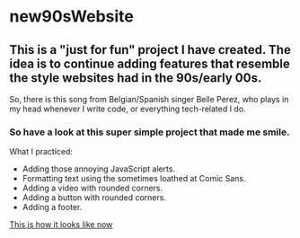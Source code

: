 # new90sWebsite

## This is a "just for fun" project I have created. The idea is to continue adding features that resemble the style websites had in the 90s/early 00s.
So, there is this song from Belgian/Spanish singer Belle Perez, who plays in my head whenever I write code, or everything tech-related I do. 
### So have a look at this super simple project that made me smile. 

What I practiced: 

- Adding those annoying JavaScript alerts.
- Formatting text using the sometimes loathed at Comic Sans.
- Adding a video with rounded corners.
- Adding a button with rounded corners.
- Adding a footer.

[This is how it looks like now](https://codepen.io/GreCodes/full/YzvKPGw)
